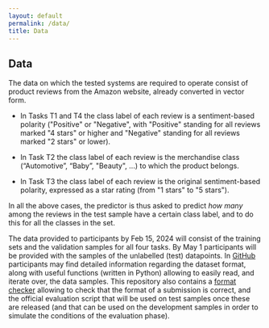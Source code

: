 ```yaml
---
layout: default
permalink: /data/
title: Data
---
```


## Data

<!-- BEGIN COMMENTED BLOCK
The dataset **is now public** and accessible via [Zenodo](https://doi.org/10.5281/zenodo.5734464)!
END COMMENTED BLOCK -->

The data on which the tested systems are required to operate consist of product reviews from the Amazon website, already converted in vector form. 

* In Tasks T1 and T4 the class label of each review is a sentiment-based polarity ("Positive" or "Negative", with "Positive" standing for all reviews marked "4 stars" or higher and "Negative" standing for all reviews marked "2 stars" or lower).

* In Task T2 the class label of each review is the merchandise class (“Automotive”, “Baby”, "Beauty", ...) to which the product belongs.

* In Task T3 the class label of each review is the original sentiment-based polarity, expressed as a star rating (from "1 stars" to "5 stars").

In all the above cases, the predictor is thus asked to predict *how many* among the reviews in the test sample have a certain class label, and to do this for all the classes in the set.

The data provided to participants by Feb 15, 2024 will consist of the training sets and the validation samples for all four tasks. By May 1 participants will be provided with the samples of the unlabelled (test) datapoints. 
In [GitHub](https://github.com/HLT-ISTI/LeQua2024_scripts) participants may find detailed information regarding the dataset format, along with useful functions (written in Python) allowing to easily read, and iterate over, the data samples. This repository also contains a [format checker](https://github.com/HLT-ISTI/LeQua2024_scripts/blob/main/format_checker.py) allowing to check that the format of a submission is correct, and the official evaluation script that will be used on test samples once these are released (and that can be used on the development samples in order to simulate the conditions of the evaluation phase).
